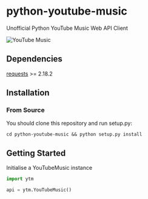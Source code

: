 # python-youtube-music

Unofficial Python YouTube Music Web API Client

![YouTube Music](https://upload.wikimedia.org/wikipedia/commons/thumb/2/22/Logo_of_YouTube_Music.svg/1280px-Logo_of_YouTube_Music.svg.png)

## Dependencies
[requests](https://github.com/psf/requests) >= 2.18.2 

## Installation

### From Source
You should clone this repository and run setup.py:
```
cd python-youtube-music && python setup.py install
```

## Getting Started
Initialise a YouTubeMusic instance
```python
import ytm

api = ytm.YouTubeMusic()
```
